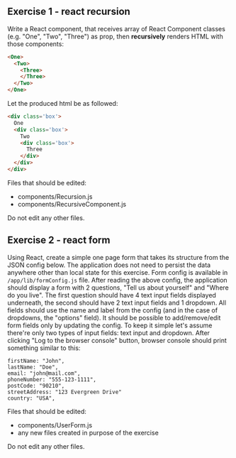 ## Exercise 1 - react recursion
Write a React component, that receives array of React Component classes (e.g. "One", "Two", "Three") as prop, then **recursively** renders HTML with those components:
```html
<One>
  <Two>
    <Three>
    </Three>
  </Two>
</One>
```

Let the produced html be as followed:

```html
<div class='box'>
  One
  <div class='box'>
    Two
    <div class='box'>
      Three
    </div>
  </div>
</div>
```

Files that should be edited:
- components/Recursion.js
- components/RecursiveComponent.js

Do not edit any other files.

## Exercise 2 - react form
Using React, create a simple one page form that takes its structure from the JSON config below. The application does not need to persist the data anywhere other than local state for this exercise. Form config is available in `/app/lib/formConfig.js` file.
After reading the above config, the application should display a form with 2 questions, "Tell us about yourself" and "Where do you live". The first question should have 4 text input fields displayed underneath, the second should have 2 text input fields and 1 dropdown. All fields should use the name and label from the config (and in the case of dropdowns, the "options" field).
It should be possible to add/remove/edit form fields only by updating the config. To keep it simple let's assume there're only two types of input fields: text input and dropdown.
After clicking "Log to the browser console" button, browser console should print something similar to this:

```
firstName: "John",
lastName: "Doe",
email: "john@mail.com",
phoneNumber: "555-123-1111",
postCode: "90210",
streetAddress: "123 Evergreen Drive"
country: "USA",
```

Files that should be edited:
- components/UserForm.js
- any new files created in purpose of the exercise

Do not edit any other files.
